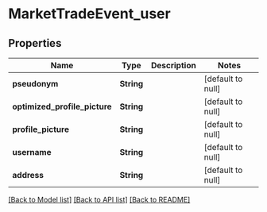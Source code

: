 # MarketTradeEvent_user
## Properties

| Name | Type | Description | Notes |
|------------ | ------------- | ------------- | -------------|
| **pseudonym** | **String** |  | [default to null] |
| **optimized\_profile\_picture** | **String** |  | [default to null] |
| **profile\_picture** | **String** |  | [default to null] |
| **username** | **String** |  | [default to null] |
| **address** | **String** |  | [default to null] |

[[Back to Model list]](../README.md#documentation-for-models) [[Back to API list]](../README.md#documentation-for-api-endpoints) [[Back to README]](../README.md)

